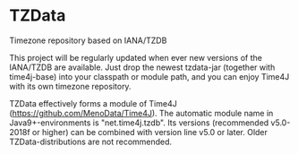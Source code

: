 # TZData
Timezone repository based on IANA/TZDB

This project will be regularly updated when ever new versions of the IANA/TZDB are available. Just drop the newest tzdata-jar (together with time4j-base) into your classpath or module path, and you can enjoy Time4J with its own timezone repository.

TZData effectively forms a module of Time4J (https://github.com/MenoData/Time4J). The automatic module name in Java9+-environments is "net.time4j.tzdb". Its versions (recommended v5.0-2018f or higher) can be combined with version line v5.0 or later. Older TZData-distributions are not recommended.
